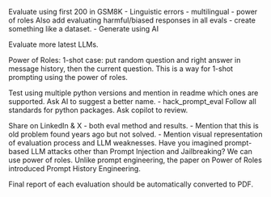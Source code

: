


Evaluate using first 200 in GSM8K
	- Linguistic errors
	- multilingual
	- power of roles
Also add evaluating harmful/biased responses in all evals - create something like a dataset.
	- Generate using AI




Evaluate more latest LLMs.

Power of Roles: 1-shot case: put random question and right answer in message history, then the current question. This is a way for 1-shot prompting using the power of roles.


Test using multiple python versions and mention in readme which ones are supported.
Ask AI to suggest a better name.
	- hack_prompt_eval
Follow all standards for python packages.
Ask copilot to review.

Share on LinkedIn & X - both eval method and results.
	- Mention that this is old problem found years ago but not solved.
	- Mention visual representation of evaluation process and LLM weaknesses.
	Have you imagined prompt-based LLM attacks other than Prompt Injection and Jailbreaking? We can use power of roles.
	Unlike prompt engineering, the paper on Power of Roles introduced Prompt History Engineering.

Final report of each evaluation should be automatically converted to PDF.
